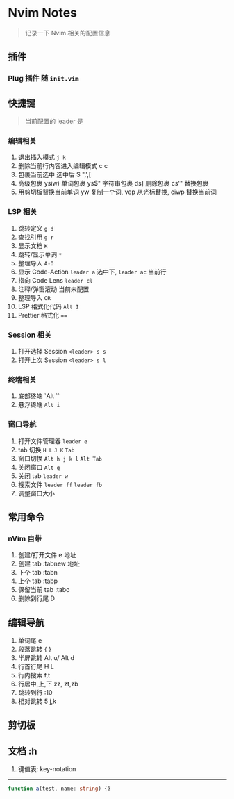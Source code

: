 # Nvim Notes

> 记录一下 Nvim 相关的配置信息

## 插件

### Plug 插件 随 `init.vim`

## 快捷键

> 当前配置的 leader 是 ` `

### 编辑相关

1. 退出插入模式 `j k`
2. 删除当前行内容进入编辑模式 c c
3. 包裹当前选中 选中后 S ",',[
4. 高级包裹 ysiw) 单词包裹 ys$" 字符串包裹 ds] 删除包裹 cs'" 替换包裹
5. 用剪切板替换当前单词 yw 复制一个词, vep 从光标替换, ciwp 替换当前词

### LSP 相关

1. 跳转定义 `g d`
2. 查找引用 `g r`
3. 显示文档 `K`
4. 跳转/显示单词 `*`
5. 整理导入 `A-O`
6. 显示 Code-Action `leader a` 选中下, `leader ac` 当前行
7. 指向 Code Lens `leader cl`
8. 注释/弹窗滚动 当前未配置
9. 整理导入 `OR`
10. LSP 格式化代码 `Alt I`
11. Prettier 格式化 `==`

### Session 相关

1. 打开选择 Session `<leader> s s`
2. 打开上次 Session `<leader> s l`

### 终端相关

1. 底部终端 `Alt ``
2. 悬浮终端 `Alt i`

### 窗口导航

1. 打开文件管理器 `leader e`
2. tab 切换 `H L` `J K` `Tab`
3. 窗口切换 `Alt h j k l` `Alt Tab`
4. 关闭窗口 `Alt q`
5. 关闭 tab `leader w`
6. 搜索文件 `leader ff` `leader fb`
7. 调整窗口大小 <Alt arrow-keys>

## 常用命令

### nVim 自带

1. 创建/打开文件 e 地址
2. 创建 tab :tabnew 地址
3. 下个 tab :tabn
4. 上个 tab :tabp
5. 保留当前 tab :tabo
6. 删除到行尾 D

## 编辑导航

1. 单词尾 e
2. 段落跳转 { }
3. 半屏跳转 Alt u/ Alt d
4. 行首行尾 H L
5. 行内搜索 f,t
6. 行居中,上,下 zz, zt,zb
7. 跳转到行 :10
8. 相对跳转 5 j,k

## 剪切板

## 文档 :h

1. 键值表: key-notation

---

```typescript
function a(test, name: string) {}
```
